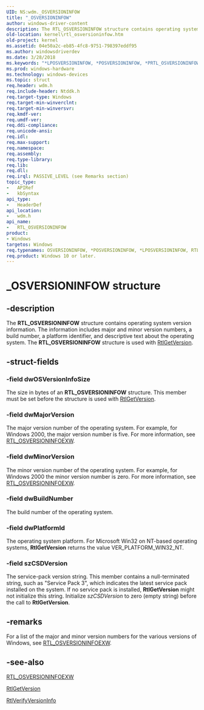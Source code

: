 ```yaml
---
UID: NS:wdm._OSVERSIONINFOW
title: "_OSVERSIONINFOW"
author: windows-driver-content
description: The RTL_OSVERSIONINFOW structure contains operating system version information.
old-location: kernel\rtl_osversioninfow.htm
old-project: kernel
ms.assetid: 04e50a2c-eb85-4fc8-9751-798397eddf95
ms.author: windowsdriverdev
ms.date: 3/28/2018
ms.keywords: "*LPOSVERSIONINFOW, *POSVERSIONINFOW, *PRTL_OSVERSIONINFOW, OSVERSIONINFO, OSVERSIONINFOW, PRTL_OSVERSIONINFOW, PRTL_OSVERSIONINFOW structure pointer [Kernel-Mode Driver Architecture], RTL_OSVERSIONINFOW, RTL_OSVERSIONINFOW structure [Kernel-Mode Driver Architecture], _OSVERSIONINFOW, kernel.rtl_osversioninfow, kstruct_d_61d86312-0550-4bce-81c8-bb29551cc586.xml, wdm/PRTL_OSVERSIONINFOW, wdm/RTL_OSVERSIONINFOW"
ms.prod: windows-hardware
ms.technology: windows-devices
ms.topic: struct
req.header: wdm.h
req.include-header: Ntddk.h
req.target-type: Windows
req.target-min-winverclnt: 
req.target-min-winversvr: 
req.kmdf-ver: 
req.umdf-ver: 
req.ddi-compliance: 
req.unicode-ansi: 
req.idl: 
req.max-support: 
req.namespace: 
req.assembly: 
req.type-library: 
req.lib: 
req.dll: 
req.irql: PASSIVE_LEVEL (see Remarks section)
topic_type:
-	APIRef
-	kbSyntax
api_type:
-	HeaderDef
api_location:
-	wdm.h
api_name:
-	RTL_OSVERSIONINFOW
product:
- Windows
targetos: Windows
req.typenames: OSVERSIONINFOW, *POSVERSIONINFOW, *LPOSVERSIONINFOW, RTL_OSVERSIONINFOW, *PRTL_OSVERSIONINFOW
req.product: Windows 10 or later.
---
```


# _OSVERSIONINFOW structure


## -description


The <b>RTL_OSVERSIONINFOW</b> structure contains operating system version information. The information includes major and minor version numbers, a build number, a platform identifier, and descriptive text about the operating system. The <b>RTL_OSVERSIONINFOW</b> structure is used with <a href="https://msdn.microsoft.com/library/windows/hardware/ff561910">RtlGetVersion</a>. 


## -struct-fields




### -field dwOSVersionInfoSize

The size in bytes of an <b>RTL_OSVERSIONINFOW</b> structure. This member must be set before the structure is used with <a href="https://msdn.microsoft.com/library/windows/hardware/ff561910">RtlGetVersion</a>.


### -field dwMajorVersion

The major version number of the operating system. For example, for Windows 2000, the major version number is five. For more information, see <a href="https://msdn.microsoft.com/library/windows/hardware/ff563620">RTL_OSVERSIONINFOEXW</a>.


### -field dwMinorVersion

The minor version number of the operating system. For example, for Windows 2000 the minor version number is zero. For more information, see <a href="https://msdn.microsoft.com/library/windows/hardware/ff563620">RTL_OSVERSIONINFOEXW</a>. 


### -field dwBuildNumber

The build number of the operating system.


### -field dwPlatformId

The operating system platform. For Microsoft Win32 on NT-based operating systems, <b>RtlGetVersion</b> returns the value VER_PLATFORM_WIN32_NT.


### -field szCSDVersion

The service-pack version string. This member contains a null-terminated string, such as "Service Pack 3", which indicates the latest service pack installed on the system. If no service pack is installed, <b>RtlGetVersion</b> might not initialize this string. Initialize <i>szCSDVersion</i> to zero (empty string) before the call to <b>RtlGetVersion</b>.


## -remarks



For a list of the major and minor version numbers for the various versions of Windows, see <a href="https://msdn.microsoft.com/library/windows/hardware/ff563620">RTL_OSVERSIONINFOEXW</a>.




## -see-also




<a href="https://msdn.microsoft.com/library/windows/hardware/ff563620">RTL_OSVERSIONINFOEXW</a>



<a href="https://msdn.microsoft.com/library/windows/hardware/ff561910">RtlGetVersion</a>



<a href="https://msdn.microsoft.com/library/windows/hardware/ff563026">RtlVerifyVersionInfo</a>
 

 

